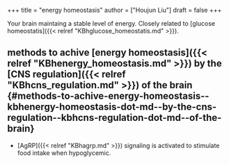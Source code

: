 +++
title = "energy homeostasis"
author = ["Houjun Liu"]
draft = false
+++

Your brain maintaing a stable level of energy. Closely related to [glucose homeostatis]({{< relref "KBhglucose_homeostatis.md" >}}).


## methods to achive [energy homeostasis]({{< relref "KBhenergy_homeostasis.md" >}}) by the [CNS regulation]({{< relref "KBhcns_regulation.md" >}}) of the brain {#methods-to-achive-energy-homeostasis--kbhenergy-homeostasis-dot-md--by-the-cns-regulation--kbhcns-regulation-dot-md--of-the-brain}

-   [AgRP]({{< relref "KBhagrp.md" >}}) signaling is activated to stimulate food intake when hypoglycemic.